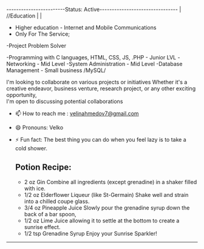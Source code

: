 ------------------------Status: Active--------------------------------
                                                                     |
 //Education                                                         |
                                                                     |
   - Higher education - Internet and Mobile Communications                                               
  - Only For The Service;

   -Project Problem Solver 
   
  -Programming with C languages, HTML, CSS, JS, .PHP - Junior LVL
  -Networking - Mid Level
  -System Administration - Mid Level
  -Database Management - Small business /MySQL/
  
  I'm looking to collaborate on various projects or initiatives
         Whether it's a creative endeavor, business venture,
         research project, or any other exciting opportunity,               
         I'm open to discussing potential collaborations

- 📫 How to reach me :
 velinahmedov7@gmail.com

- 😄 Pronouns: Velko

- ⚡ Fun fact: 
  The best thing you can do when you feel    lazy is to take a cold shower.

  Potion Recipe:
   -----------------------------------------------------
  * 2 oz Gin                                           Combine all ingredients (except grenadine) in a shaker filled with ice.
  * 1/2 oz Elderflower Liqueur (like St-Germain)       Shake well and strain into a chilled coupe glass.
  * 3/4 oz Pineapple Juice                             Slowly pour the grenadine syrup down the back of a bar spoon,
  * 1/2 oz Lime Juice                                  allowing it to settle at the bottom to create a sunrise effect.
  * 1/2 tsp Grenadine Syrup                                              Enjoy your Sunrise Sparkler!
 -----------------------------------------------------
    




